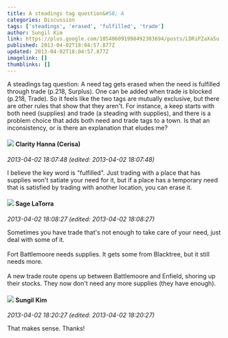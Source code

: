 ```yaml
---
title: A steadings tag question&#58; A
categories: Discussion
tags: ['steadings', 'erased', 'fulfilled', 'trade']
author: Sungil Kim
link: https://plus.google.com/105406091998492303694/posts/LDRiPZaXa5u
published: 2013-04-02T18:04:57.877Z
updated: 2013-04-02T18:04:57.877Z
imagelink: []
thumblinks: []
---
```


A steadings tag question: A need tag gets erased when the need is fulfilled through trade (p.218, Surplus). One can be added when trade is blocked (p.218, Trade). So it feels like the two tags are mutually exclusive, but there are other rules that show that they aren&#39;t. For instance, a keep starts with both need (supplies) and trade (a steading with supplies), and there is a problem choice that adds both need and trade tags to a town. Is that an inconsistency, or is there an explanation that eludes me?
<div id='comment z120ffwo3yu2zjvvm22eybuwbubqvbuj204'>
  <h4><img src='{{site.baseurl}}//images/avatars/103545995066222515975_photo.jpg'> Clarity Hanna (Cerisa)</h4>
      <p><cite>2013-04-02 18:07:48 (edited: 2013-04-02 18:07:48)</cite></p>
        <p>I believe the key word is &quot;fulfilled&quot;. Just trading with a place that has supplies won&#39;t satiate your need for it, but if a place has a temporary need that is satisfied by trading with another location, you can erase it.</p>
</div>
        

<div id='comment z120ffwo3yu2zjvvm22eybuwbubqvbuj204'>
  <h4><img src='{{site.baseurl}}//images/avatars/117415966179711277938_photo.jpg'> Sage LaTorra</h4>
      <p><cite>2013-04-02 18:08:27 (edited: 2013-04-02 18:08:27)</cite></p>
        <p>Sometimes you have trade that&#39;s not enough to take care of your need, just deal with some of it.<br /><br />Fort Battlemoore needs supplies. It gets some from Blacktree, but it still needs more.<br /><br />A new trade route opens up between Battlemoore and Enfield, shoring up their stocks. They now don&#39;t need any more supplies (they have enough).</p>
</div>
        

<div id='comment z120ffwo3yu2zjvvm22eybuwbubqvbuj204'>
  <h4><img src='{{site.baseurl}}//images/avatars/105406091998492303694_photo.jpg'> Sungil Kim</h4>
      <p><cite>2013-04-02 18:20:27 (edited: 2013-04-02 18:20:27)</cite></p>
        <p>That makes sense. Thanks!</p>
</div>
        